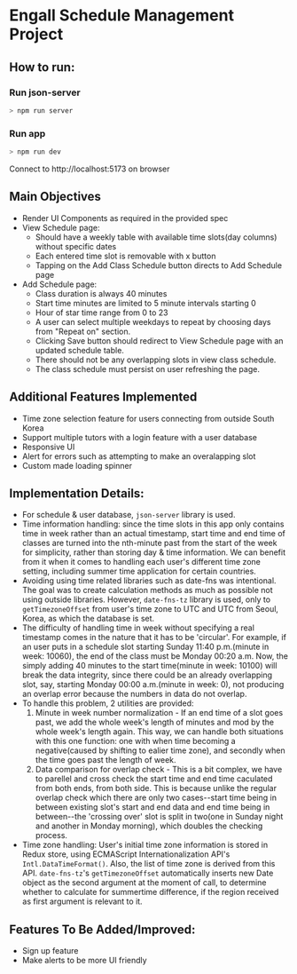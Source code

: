 # Engall Schedule Management Project

## How to run:

### Run json-server

```bash
> npm run server
```

### Run app

```bash
> npm run dev
```

Connect to http://localhost:5173 on browser

## Main Objectives

- Render UI Components as required in the provided spec
- View Schedule page:
  - Should have a weekly table with available time slots(day columns) without specific dates
  - Each entered time slot is removable with x button
  - Tapping on the Add Class Schedule button directs to Add Schedule page
- Add Schedule page:
  - Class duration is always 40 minutes
  - Start time minutes are limited to 5 minute intervals starting 0
  - Hour of star time range from 0 to 23
  - A user can select multiple weekdays to repeat by choosing days from "Repeat on" section.
  - Clicking Save button should redirect to View Schedule page with an updated schedule table.
  - There should not be any overlapping slots in view class schedule.
  - The class schedule must persist on user refreshing the page.

## Additional Features Implemented

- Time zone selection feature for users connecting from outside South Korea
- Support multiple tutors with a login feature with a user database
- Responsive UI
- Alert for errors such as attempting to make an overalapping slot
- Custom made loading spinner

## Implementation Details:

- For schedule & user database, `json-server` library is used.
- Time information handling: since the time slots in this app only contains time in week rather than an actual timestamp, start time and end time of classes are turned into the nth-minute past from the start of the week for simplicity, rather than storing day & time information. We can benefit from it when it comes to handling each user's different time zone setting, including summer time application for certain countries.
- Avoiding using time related libraries such as date-fns was intentional. The goal was to create calculation methods as much as possible not using outside libraries. However, `date-fns-tz` library is used, only to `getTimezoneOffset` from user's time zone to UTC and UTC from Seoul, Korea, as which the database is set.
- The difficulty of handling time in week without specifying a real timestamp comes in the nature that it has to be 'circular'. For example, if an user puts in a schedule slot starting Sunday 11:40 p.m.(minute in week: 10060), the end of the class must be Monday 00:20 a.m. Now, the simply adding 40 minutes to the start time(minute in week: 10100) will break the data integrity, since there could be an already overlapping slot, say, starting Monday 00:00 a.m.(minute in week: 0), not producing an overlap error because the numbers in data do not overlap.
- To handle this problem, 2 utilities are provided:
  1. Minute in week number normalization - If an end time of a slot goes past, we add the whole week's length of minutes and mod by the whole week's length again. This way, we can handle both situations with this one function: one with when time becoming a negative(caused by shifting to ealier time zone), and secondly when the time goes past the length of week.
  2. Data comparison for overlap check - This is a bit complex, we have to parellel and cross check the start time and end time caculated from both ends, from both side. This is because unlike the regular overlap check which there are only two cases--start time being in between existing slot's start and end data and end time being in between--the 'crossing over' slot is split in two(one in Sunday night and another in Monday morning), which doubles the checking process.
- Time zone handling: User's initial time zone information is stored in Redux store, using ECMAScript Internationalization API's `Intl.DataTimeFormat()`. Also, the list of time zone is derived from this API. `date-fns-tz`'s `getTimezoneOffset` automatically inserts new Date object as the second argument at the moment of call, to determine whether to calculate for summertime difference, if the region received as first argument is relevant to it.

## Features To Be Added/Improved:

- Sign up feature
- Make alerts to be more UI friendly
